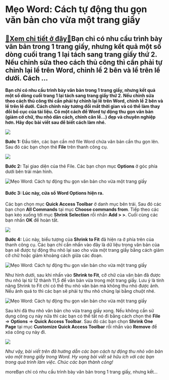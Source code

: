 Mẹo Word: Cách tự động thu gọn văn bản cho vừa một trang giấy
=============================================================

[:gift:Xem chi tiết ở đây:gift:](https://hddtvn.com/meo-word-cach-tu-dong-thu-gon-van-ban-cho-vua-mot-trang-giay/)Bạn chỉ có nhu cầu trình bày văn bản trong 1 trang giấy, nhưng kết quả một số dòng cuối trang 1 lại tách sang trang giấy thứ 2. Nếu chỉnh sửa theo cách thủ công thì cần phải tự chỉnh lại lề trên Word, chỉnh lề 2 bên và lề trên lề dưới. Cách …
--------------------------------------------------------------------------------------------------------------------------------------------------------------------------------------------------------------------------------------------------

**Bạn chỉ có nhu cầu trình bày văn bản trong 1 trang giấy, nhưng kết quả một số dòng cuối trang 1 lại tách sang trang giấy thứ 2. Nếu chỉnh sửa theo cách thủ công thì cần phải tự chỉnh lại lề trên Word, chỉnh lề 2 bên và lề trên lề dưới. Cách chỉnh này tương đối mất thời gian và có thể làm thay đổi bố cục của tài liệu. Có một cách để Word tự động thu gọn văn bản (giảm cỡ chữ, thu nhỏ dãn cách, chỉnh căn lề…) đẹp và chuyên nghiệp hơn. Hãy đọc bài viết sau để biết cách làm nhé.**


![](https://hddtvn.com/wp-content/uploads/2021/01/ksgiDCy.png)


**Bước 1:** Đầu tiên, các bạn cần mở file Word chứa văn bản cần thu gọn lên. Sau đó các bạn chọn thẻ **File** trên thanh công cụ.


![](https://hddtvn.com/wp-content/uploads/2021/01/lVcxzn0.png)


**Bước 2:** Tại giao diện của thẻ File. Các bạn chọn mục **Options** ở góc phía dưới bên trái màn hình.


![Mẹo Word: Cách tự động thu gọn văn bản cho vừa một trang giấy](https://hddtvn.com/wp-content/uploads/2021/01/DoCxjqr.png "Mẹo Word: Cách tự động thu gọn văn bản cho vừa một trang giấy")


#### **Bước 3:** Lúc này, cửa sổ Word Options hiện ra.


Các bạn chọn mục **Quick Access Toolbar** ở danh mục bên trái. Sau đó các bạn chọn **All Commands** tại mục **Choose commands from**. Tiếp theo các bạn kéo xuống tới mục **Shrink Selection** rồi nhấn **Add > >**. Cuối cùng các bạn nhấn **OK** để hoàn tất.


[![](https://hddtvn.com/wp-content/uploads/2021/01/uDqcx9o.png)](https://hddtvn.com/wp-content/uploads/2021/01/uDqcx9o.png)


**Bước 4:** Lúc này, biểu tượng của **Shrink to Fit** đã hiện ra ở phía trên của thanh công cụ. Các bạn chỉ cần nhấn vào đây là dữ liệu trong văn bản của bạn sẽ được tự động thu nhỏ lại sao cho vừa một trang giấy bằng cách giảm cỡ chữ hoặc giảm khoảng cách giữa các đoạn.


![Mẹo Word: Cách tự động thu gọn văn bản cho vừa một trang giấy](https://hddtvn.com/wp-content/uploads/2021/01/5FAy0SY.png "Mẹo Word: Cách tự động thu gọn văn bản cho vừa một trang giấy")


Như hình dưới, sau khi nhấn vào **Shrink to Fit**, cỡ chữ của văn bản đã được thu nhỏ lại từ 12 thành 11,5 để văn bản vừa trong một trang giấy. Lưu ý là tính năng Shrink to Fit chỉ có thể thu nhỏ văn bản mà không thu nhỏ được ảnh. Nếu ảnh quá to thì các bạn sẽ phải tự thu nhỏ chúng lại bằng chuột nhé.


![Mẹo Word: Cách tự động thu gọn văn bản cho vừa một trang giấy](https://hddtvn.com/wp-content/uploads/2021/01/pgl9lea.png "Mẹo Word: Cách tự động thu gọn văn bản cho vừa một trang giấy")


Sau khi đã thu nhỏ văn bản cho vừa trang giấy xong. Nếu không cần sử dụng công cụ này nữa thì các bạn có thể tắt nó đi bằng cách chọn thẻ **File** => **Options** => **Quick Access Toolbar**. Sau đó các bạn chọn **Shrink One Page** tại mục **Customize Quick Access Toolbar** rồi nhấn vào **Remove** để xóa công cụ này đi.


![](https://hddtvn.com/wp-content/uploads/2021/01/Q7aPvXe.png)


*Như vậy, bài viết trên đã hướng dẫn các bạn cách tự động thu nhỏ văn bản vào một trang giấy trong Word. Hy vọng bài viết sẽ hữu ích với các bạn trong quá trình làm việc. Chúc các bạn thành công!*


moreBạn chỉ có nhu cầu trình bày văn bản trong 1 trang giấy, nhưng kết…

